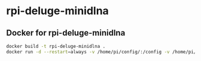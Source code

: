 # rpi-deluge-minidlna

## Docker for rpi-deluge-minidlna

```sh
docker build -t rpi-deluge-minidlna .
docker run -d --restart=always -v /home/pi/config/:/config -v /home/pi/hd/:/data -p 58846:58846 -p 80:8112 -p 8200:8200 --name=movies felipeconti/rpi-deluge-minidlna
```
